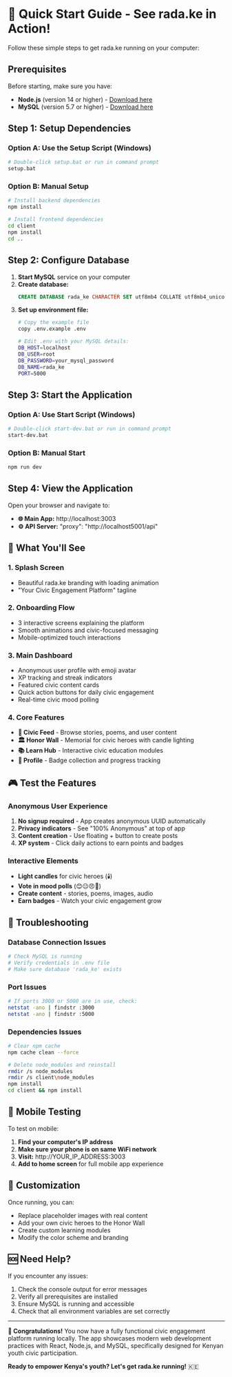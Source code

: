 # 🚀 Quick Start Guide - See rada.ke in Action!

Follow these simple steps to get rada.ke running on your computer:

## Prerequisites
Before starting, make sure you have:
- **Node.js** (version 14 or higher) - [Download here](https://nodejs.org/)
- **MySQL** (version 5.7 or higher) - [Download here](https://dev.mysql.com/downloads/mysql/)

## Step 1: Setup Dependencies

### Option A: Use the Setup Script (Windows)
```bash
# Double-click setup.bat or run in command prompt
setup.bat
```

### Option B: Manual Setup
```bash
# Install backend dependencies
npm install

# Install frontend dependencies
cd client
npm install
cd ..
```

## Step 2: Configure Database

1. **Start MySQL** service on your computer
2. **Create database:**
   ```sql
   CREATE DATABASE rada_ke CHARACTER SET utf8mb4 COLLATE utf8mb4_unicode_ci;
   ```
3. **Set up environment file:**
   ```bash
   # Copy the example file
   copy .env.example .env
   
   # Edit .env with your MySQL details:
   DB_HOST=localhost
   DB_USER=root
   DB_PASSWORD=your_mysql_password
   DB_NAME=rada_ke
   PORT=5000
   ```

## Step 3: Start the Application

### Option A: Use Start Script (Windows)
```bash
# Double-click start-dev.bat or run in command prompt
start-dev.bat
```

### Option B: Manual Start
```bash
npm run dev
```

## Step 4: View the Application

Open your browser and navigate to:
- **🌐 Main App:** http://localhost:3003
- **⚙️ API Server:** "proxy": "http://localhost5001/api"

## 📱 What You'll See

### 1. **Splash Screen**
- Beautiful rada.ke branding with loading animation
- "Your Civic Engagement Platform" tagline

### 2. **Onboarding Flow**
- 3 interactive screens explaining the platform
- Smooth animations and civic-focused messaging
- Mobile-optimized touch interactions

### 3. **Main Dashboard**
- Anonymous user profile with emoji avatar
- XP tracking and streak indicators
- Featured civic content cards
- Quick action buttons for daily civic engagement
- Real-time civic mood polling

### 4. **Core Features**
- **📰 Civic Feed** - Browse stories, poems, and user content
- **🏛️ Honor Wall** - Memorial for civic heroes with candle lighting
- **📚 Learn Hub** - Interactive civic education modules
- **👤 Profile** - Badge collection and progress tracking

## 🎮 Test the Features

### Anonymous User Experience
1. **No signup required** - App creates anonymous UUID automatically
2. **Privacy indicators** - See "100% Anonymous" at top of app
3. **Content creation** - Use floating + button to create posts
4. **XP system** - Click daily actions to earn points and badges

### Interactive Elements
- **Light candles** for civic heroes (🕯️)
- **Vote in mood polls** (😊😐😠🙂)
- **Create content** - stories, poems, images, audio
- **Earn badges** - Watch your civic engagement grow

## 🔧 Troubleshooting

### Database Connection Issues
```bash
# Check MySQL is running
# Verify credentials in .env file
# Make sure database 'rada_ke' exists
```

### Port Issues
```bash
# If ports 3000 or 5000 are in use, check:
netstat -ano | findstr :3000
netstat -ano | findstr :5000
```

### Dependencies Issues
```bash
# Clear npm cache
npm cache clean --force

# Delete node_modules and reinstall
rmdir /s node_modules
rmdir /s client\node_modules
npm install
cd client && npm install
```

## 📱 Mobile Testing

To test on mobile:
1. **Find your computer's IP address**
2. **Make sure your phone is on same WiFi network**
3. **Visit:** http://YOUR_IP_ADDRESS:3003
4. **Add to home screen** for full mobile app experience

## 🎨 Customization

Once running, you can:
- Replace placeholder images with real content
- Add your own civic heroes to the Honor Wall
- Create custom learning modules
- Modify the color scheme and branding

## 🆘 Need Help?

If you encounter any issues:
1. Check the console output for error messages
2. Verify all prerequisites are installed
3. Ensure MySQL is running and accessible
4. Check that all environment variables are set correctly

---

**🎉 Congratulations!** You now have a fully functional civic engagement platform running locally. The app showcases modern web development practices with React, Node.js, and MySQL, specifically designed for Kenyan youth civic participation.

**Ready to empower Kenya's youth? Let's get rada.ke running!** 🇰🇪
